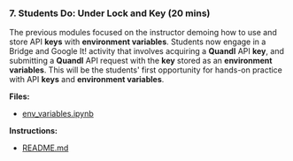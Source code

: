 ### 7. Students Do: Under Lock and Key (20 mins)

The previous modules focused on the instructor demoing how to use and store API **keys** with **environment variables**. Students now engage in a Bridge and Google It! activity that involves acquiring a **Quandl** API **key**, and submitting a **Quandl** API request with the **key** stored as an **environment variables**. This will be the students' first opportunity for hands-on practice with API **keys** and **environment variables**.

**Files:**

* [env_variables.ipynb](Activities/07-Stu_Env_Variables/Unsolved/env_variables.ipynb)

**Instructions:**

* [README.md](Activities/07-Stu_Env_Variables/README.md)
